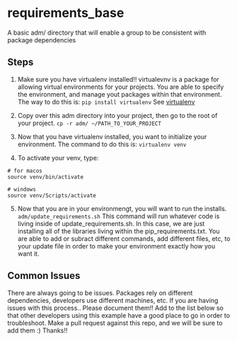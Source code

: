 # requirements_base
A basic adm/ directory that will enable a group to be consistent with package dependencies

## Steps 
1. Make sure you have virtualenv installed!! virtualevnv is a package for allowing virtual environments for your projects. You are able to specify the environment, and manage yout packages within that environment. 
The way to do this is: `pip install virtualenv`
See [virtualenv](https://virtualenv.pypa.io/en/stable/)

2. Copy over this adm directory into your project, then go to the root of your project.
`cp -r adm/ ~/PATH_TO_YOUR_PROJECT`

3. Now that you have virtualenv installed, you want to initialize your environment. The command to do this is: 
`virtualenv venv`

4. To activate your venv, type: 
```
# for macos
source venv/bin/activate

# windows
source venv/Scripts/activate
```

5. Now that you are in your environmengt, you will want to run the installs.
`adm/update_requirements.sh`
This command will run whatever code is living inside of update_requirements.sh. In this case, we are just installing all of the libraries living within the pip_requirements.txt. You are able to add or subract different commands, add different files, etc, to your update file in order to make your environment exactly how you want it. 



## Common Issues
There are always going to be issues. Packages rely on different dependencies, developers use different machines, etc. If you are having issues with this process.. Please document them!! Add to the list below so that other developers using this example have a good place to go in order to troubleshoot. Make a pull request against this repo, and we will be sure to add them :) Thanks!!

